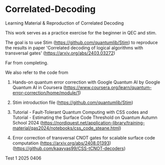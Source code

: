 # Correlated-Decoding
Learning Material &amp; Reproduction of Correlated Decoding 


This work serves as a practice exercise for the beginner in QEC and stim. 

The goal is to use Stim (https://github.com/quantumlib/Stim) to reproduce the results in paper 'Correlated decoding of logical algorithms with transversal gates' (https://arxiv.org/abs/2403.03272)

Far from completing. 

We also refer to the code from 

1. Hands-on quantum error correction with Google Quantum AI by Google Quantum AI in Coursera (https://www.coursera.org/learn/quantum-error-correction/home/module/1)
 
2. Stim introduction file (https://github.com/quantumlib/Stim)

3. Tutorial - Fault-Tolerant Quantum Computing with CSS codes and Tutorial - Estimating the Surface Code Threshold on Quantum Autumn School 2024 (https://nordiquest.net/application-library/training-material/qas2024/notebooks/css_code_steane.html)

4. Error correction of transversal CNOT gates for scalable surface code computation (https://arxiv.org/abs/2408.01393) (https://github.com/kaavyas99/CSS-tCNOT-decoders)

Test 1 2025 0406